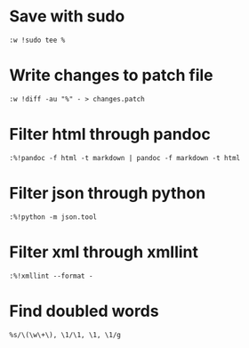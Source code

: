 # Save with sudo
`
:w !sudo tee %
`

# Write changes to patch file 
`
:w !diff -au "%" - > changes.patch
`

# Filter html through pandoc
`
:%!pandoc -f html -t markdown | pandoc -f markdown -t html
`

# Filter json through python
`
:%!python -m json.tool
`

# Filter xml through xmllint
`
:%!xmllint --format -
`

# Find doubled words
`
%s/\(\w\+\), \1/\1, \1, \1/g
`
